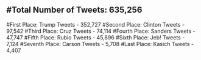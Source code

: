 #Total Number of Tweets: 635,256 
---
#First Place: Trump Tweets - 352,727
#Second Place: Clinton Tweets - 97,542
#Third Place: Cruz Tweets - 74,114
#Fourth Place: Sanders Tweets - 47,747
#Fifth Place: Rubio Tweets - 45,896
#Sixth Place: Jeb! Tweets - 7,124
#Seventh Place: Carson Tweets - 5,708
#Last Place: Kasich Tweets - 4,407
